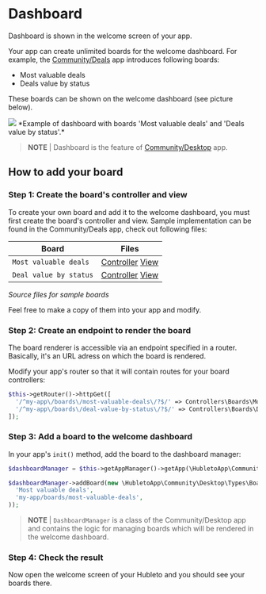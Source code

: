 # Dashboard

Dashboard is shown in the welcome screen of your app.

Your app can create unlimited boards for the welcome dashboard. For example, the [Community/Deals](../../apps/community/deals) app
introduces following boards:

  * Most valuable deals
  * Deals value by status

These boards can be shown on the welcome dashboard (see picture below).

<img src="{{ bookRootUrl }}/content/assets/images/dashboard.jpg">
*Example of dashboard with boards 'Most valuable deals' and 'Deals value by status'.*

> **NOTE** | Dashboard is the feature of [Community/Desktop](../../apps/community/desktop) app.

## How to add your board

### Step 1: Create the board's controller and view

To create your own board and add it to the welcome dashboard, you must first create the board's controller and view. Sample
implementation can be found in the Community/Deals app, check out following files:

| Board                  | Files                                                                                                                                                                                                                                    |
| ---------------------- | ---------------------------------------------------------------------------------------------------------------------------------------------------------------------------------------------------------------------------------------- |
| `Most valuable deals`  | [Controller](https://github.com/hubleto/main/blob/main/apps/community/Deals/Controllers/Boards/MostValuableDeals.php) [View](https://github.com/hubleto/main/blob/main/apps/community/Deals/Views/Boards/MostValuableDeals.twig) |
| `Deal value by status` | [Controller](https://github.com/hubleto/main/blob/main/apps/community/Deals/Controllers/Boards/DealValueByStatus.php) [View](https://github.com/hubleto/main/blob/main/apps/community/Deals/Views/Boards/DealValueByStatus.twig) |
*Source files for sample boards*

Feel free to make a copy of them into your app and modify.

### Step 2: Create an endpoint to render the board

The board renderer is accessible via an endpoint specified in a router. Basically, it's an URL adress on which the board is rendered.

Modify your app's router so that it will contain routes for your board controllers:

```php
$this->getRouter()->httpGet([
  '/^my-app\/boards\/most-valuable-deals\/?$/' => Controllers\Boards\MostValuableDeals::class,
  '/^my-app\/boards\/deal-value-by-status\/?$/' => Controllers\Boards\DealValueByStatus::class,
]);
```

### Step 3: Add a board to the welcome dashboard

In your app's `init()` method, add the board to the dashboard manager:

```php
$dashboardManager = $this->getAppManager()->getApp(\HubletoApp\Community\Desktop::class)->dashboardManager;

$dashboardManager->addBoard(new \HubletoApp\Community\Desktop\Types\Board(
  'Most valuable deals',
  'my-app/boards/most-valuable-deals',
));
```

> **NOTE** | `DashboardManager` is a class of the Community/Desktop app and contains the logic for managing boards
> which will be rendered in the welcome dashboard.

### Step 4: Check the result

Now open the welcome screen of your Hubleto and you should see your boards there.